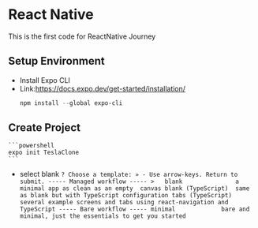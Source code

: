 # React Native
This is the first code for ReactNative Journey

## Setup Environment
*   Install Expo CLI
*   Link:https://docs.expo.dev/get-started/installation/
    ```powershell
    npm install --global expo-cli
    ```
## Create Project
    ```powershell
    expo init TeslaClone
    ```
   * select blank
    ```
    ? Choose a template: » - Use arrow-keys. Return to submit.
    ----- Managed workflow -----
    >   blank               a minimal app as clean as an empty  canvas
        blank (TypeScript)  same as blank but with TypeScript configuration
        tabs (TypeScript)   several example screens and tabs using react-navigation and TypeScript
    ----- Bare workflow -----
        minimal             bare and minimal, just the essentials to get you started
    ```